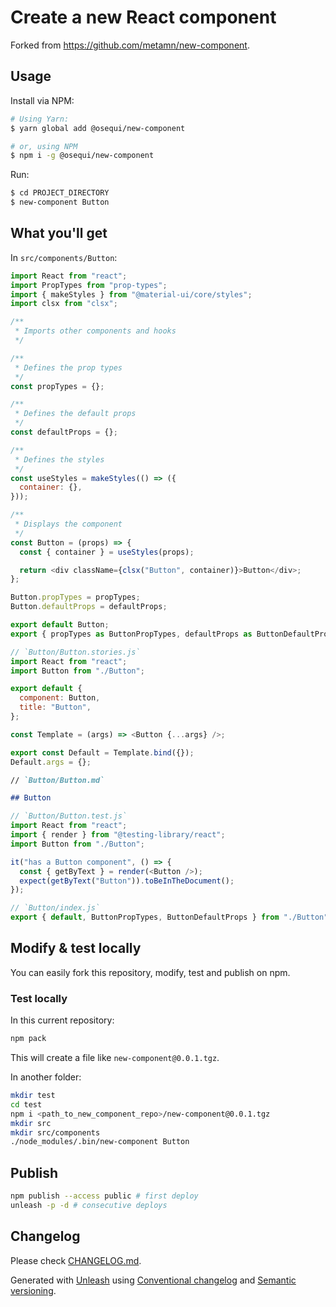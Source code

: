 # Create a new React component

Forked from https://github.com/metamn/new-component.

## Usage

Install via NPM:

```bash
# Using Yarn:
$ yarn global add @osequi/new-component

# or, using NPM
$ npm i -g @osequi/new-component
```

Run:

```bash
$ cd PROJECT_DIRECTORY
$ new-component Button
```

## What you'll get

In `src/components/Button`:

```js
import React from "react";
import PropTypes from "prop-types";
import { makeStyles } from "@material-ui/core/styles";
import clsx from "clsx";

/**
 * Imports other components and hooks
 */

/**
 * Defines the prop types
 */
const propTypes = {};

/**
 * Defines the default props
 */
const defaultProps = {};

/**
 * Defines the styles
 */
const useStyles = makeStyles(() => ({
  container: {},
}));

/**
 * Displays the component
 */
const Button = (props) => {
  const { container } = useStyles(props);

  return <div className={clsx("Button", container)}>Button</div>;
};

Button.propTypes = propTypes;
Button.defaultProps = defaultProps;

export default Button;
export { propTypes as ButtonPropTypes, defaultProps as ButtonDefaultProps };
```

```js
// `Button/Button.stories.js`
import React from "react";
import Button from "./Button";

export default {
  component: Button,
  title: "Button",
};

const Template = (args) => <Button {...args} />;

export const Default = Template.bind({});
Default.args = {};
```

```md
// `Button/Button.md`

## Button
```

```js
// `Button/Button.test.js`
import React from "react";
import { render } from "@testing-library/react";
import Button from "./Button";

it("has a Button component", () => {
  const { getByText } = render(<Button />);
  expect(getByText("Button")).toBeInTheDocument();
});
```

```js
// `Button/index.js`
export { default, ButtonPropTypes, ButtonDefaultProps } from "./Button";
```

## Modify & test locally

You can easily fork this repository, modify, test and publish on npm.

### Test locally

In this current repository:

```sh
npm pack
```

This will create a file like `new-component@0.0.1.tgz`.

In another folder:

```sh
mkdir test
cd test
npm i <path_to_new_component_repo>/new-component@0.0.1.tgz
mkdir src
mkdir src/components
./node_modules/.bin/new-component Button
```

## Publish

```sh
npm publish --access public # first deploy
unleash -p -d # consecutive deploys
```

## Changelog

Please check [CHANGELOG.md](CHANGELOG.md).

Generated with [Unleash](https://github.com/Netflix/unleash) using [Conventional changelog](https://github.com/conventional-changelog/conventional-changelog) and [Semantic versioning](https://semver.org/).
